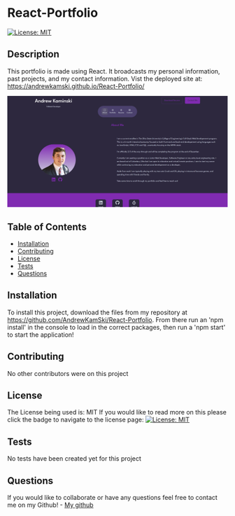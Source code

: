 # React-Portfolio

[![License: MIT](https://img.shields.io/badge/License-MIT-yellow.svg)](https://opensource.org/licenses/MIT)


## Description

  This portfolio is made using React. It broadcasts my personal information, past projects, and my contact information. Vist the deployed site at: https://andrewkamski.github.io/React-Portfolio/

  ![Homepage-Screenshot](./src/assets/Homepage.png)

  ## Table of Contents

  - [Installation](#installation)
  - [Contributing](#contributing)
  - [License](#license)
  - [Tests](#tests)
  - [Questions](#questions)

  ## Installation

  To install this project, download the files from my repository at https://github.com/AndrewKamSki/React-Portfolio. From there run an 'npm install' in the console to load in the correct packages, then run a 'npm start' to start the application!

  ## Contributing

  No other contributors were on this project

  ## License
  The License being used is: MIT
  If you would like to read more on this please click the badge to navigate to the license page: 
  [![License: MIT](https://img.shields.io/badge/License-MIT-yellow.svg)](https://opensource.org/licenses/MIT)

  ## Tests

  No tests have been created yet for this project
  
  ## Questions

  If you would like to collaborate or have any questions feel free to contact me on my Github!
    - [My github](https://github.com/AndrewKamSki)
